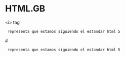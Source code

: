 # HTML.__GB__
&lt;i> tag

<!DOCTYPE html>
```http
 representa que estamos siguiendo el estandar html 5
```
#<html lang='es'>
 
 ```http
  representa que estamos siguiendo el estandar html 5
 ```

